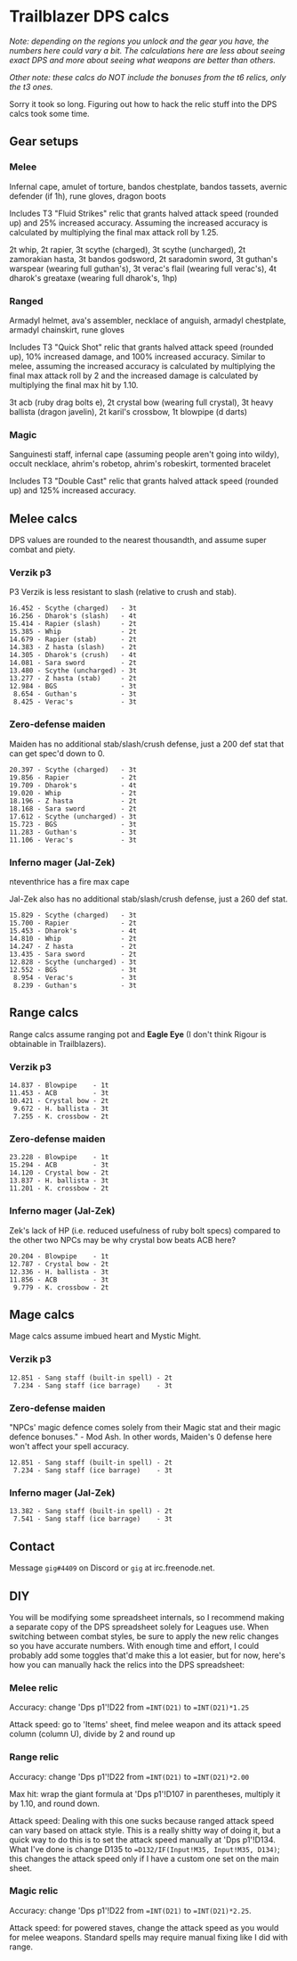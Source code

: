 # Trailblazer DPS calcs

_Note: depending on the regions you unlock and the gear you have, the numbers
here could vary a bit. The calculations here are less about seeing exact DPS and
more about seeing what weapons are better than others._

_Other note: these calcs do NOT include the bonuses from the t6 relics, only the
t3 ones._

Sorry it took so long. Figuring out how to hack the relic stuff into the DPS
calcs took some time.

## Gear setups

### Melee

Infernal cape, amulet of torture, bandos chestplate, bandos
tassets, avernic defender (if 1h), rune gloves, dragon boots

Includes T3 "Fluid Strikes" relic that grants halved attack speed (rounded up)
and 25% increased accuracy. Assuming the increased accuracy is calculated by
multiplying the final max attack roll by 1.25.

2t whip, 2t rapier, 3t scythe (charged), 3t scythe (uncharged), 2t zamorakian
hasta, 3t bandos godsword, 2t saradomin sword, 3t guthan's warspear (wearing
full guthan's), 3t verac's flail (wearing full verac's), 4t dharok's greataxe
(wearing full dharok's, 1hp)

### Ranged

Armadyl helmet, ava's assembler, necklace of anguish, armadyl chestplate,
armadyl chainskirt, rune gloves

Includes T3 "Quick Shot" relic that grants halved attack speed (rounded up), 10%
increased damage, and 100% increased accuracy. Similar to melee, assuming the
increased accuracy is calculated by multiplying the final max attack roll by 2
and the increased damage is calculated by multiplying the final max hit by 1.10.

3t acb (ruby drag bolts e), 2t crystal bow (wearing full crystal), 3t heavy
ballista (dragon javelin), 2t karil's crossbow, 1t blowpipe (d darts)

### Magic

Sanguinesti staff, infernal cape (assuming people aren't going into wildy),
occult necklace, ahrim's robetop, ahrim's robeskirt, tormented bracelet

Includes T3 "Double Cast" relic that grants halved attack speed (rounded up)
and 125% increased accuracy.

## Melee calcs

DPS values are rounded to the nearest thousandth, and assume super combat and
piety.

### Verzik p3

P3 Verzik is less resistant to slash (relative to crush and stab). 

```
16.452 - Scythe (charged)   - 3t
16.256 - Dharok's (slash)   - 4t
15.414 - Rapier (slash)     - 2t
15.385 - Whip               - 2t
14.679 - Rapier (stab)      - 2t
14.383 - Z hasta (slash)    - 2t
14.305 - Dharok's (crush)   - 4t
14.081 - Sara sword         - 2t
13.480 - Scythe (uncharged) - 3t
13.277 - Z hasta (stab)     - 2t
12.984 - BGS                - 3t
 8.654 - Guthan's           - 3t
 8.425 - Verac's            - 3t
```

### Zero-defense maiden

Maiden has no additional stab/slash/crush defense, just a 200 def stat that
can get spec'd down to 0.

```
20.397 - Scythe (charged)   - 3t
19.856 - Rapier             - 2t
19.709 - Dharok's           - 4t
19.020 - Whip               - 2t
18.196 - Z hasta            - 2t
18.168 - Sara sword         - 2t
17.612 - Scythe (uncharged) - 3t
15.723 - BGS                - 3t
11.283 - Guthan's           - 3t
11.106 - Verac's            - 3t
```

### Inferno mager (Jal-Zek)

nteventhrice has a fire max cape

Jal-Zek also has no additional stab/slash/crush defense, just a 260 def stat.

```
15.829 - Scythe (charged)   - 3t
15.700 - Rapier             - 2t
15.453 - Dharok's           - 4t
14.810 - Whip               - 2t
14.247 - Z hasta            - 2t
13.435 - Sara sword         - 2t
12.828 - Scythe (uncharged) - 3t
12.552 - BGS                - 3t
 8.954 - Verac's            - 3t
 8.239 - Guthan's           - 3t
```

## Range calcs

Range calcs assume ranging pot and **Eagle Eye** (I don't think Rigour is
obtainable in Trailblazers).

### Verzik p3

```
14.837 - Blowpipe    - 1t
11.453 - ACB         - 3t
10.421 - Crystal bow - 2t
 9.672 - H. ballista - 3t
 7.255 - K. crossbow - 2t
```

### Zero-defense maiden

```
23.228 - Blowpipe    - 1t
15.294 - ACB         - 3t
14.120 - Crystal bow - 2t
13.837 - H. ballista - 3t
11.201 - K. crossbow - 2t
```

### Inferno mager (Jal-Zek)

Zek's lack of HP (i.e. reduced usefulness of ruby bolt specs) compared to the
other two NPCs may be why crystal bow beats ACB here?

```
20.204 - Blowpipe    - 1t
12.787 - Crystal bow - 2t
12.336 - H. ballista - 3t
11.856 - ACB         - 3t
 9.779 - K. crossbow - 2t
```

## Mage calcs

Mage calcs assume imbued heart and Mystic Might. 

### Verzik p3

```
12.851 - Sang staff (built-in spell) - 2t
 7.234 - Sang staff (ice barrage)    - 3t
```

### Zero-defense maiden

"NPCs' magic defence comes solely from their Magic stat and their magic defence
bonuses." - Mod Ash. In other words, Maiden's 0 defense here won't affect your
spell accuracy.

```
12.851 - Sang staff (built-in spell) - 2t
 7.234 - Sang staff (ice barrage)    - 3t
```

### Inferno mager (Jal-Zek)

```
13.382 - Sang staff (built-in spell) - 2t
 7.541 - Sang staff (ice barrage)    - 3t
```

## Contact

Message `gig#4409` on Discord or `gig` at irc.freenode.net.

## DIY

You will be modifying some spreadsheet internals, so I recommend making a
separate copy of the DPS spreadsheet solely for Leagues use. When switching
between combat styles, be sure to apply the new relic changes so you have
accurate numbers. With enough time and effort, I could probably add some toggles
that'd make this a lot easier, but for now, here's how you can manually hack the
relics into the DPS spreadsheet:

### Melee relic

Accuracy: change 'Dps p1'!D22 from `=INT(D21)` to `=INT(D21)*1.25`

Attack speed: go to 'Items' sheet, find melee weapon and its attack speed
column (column U), divide by 2 and round up

### Range relic

Accuracy: change 'Dps p1'!D22 from `=INT(D21)` to `=INT(D21)*2.00`

Max hit: wrap the giant formula at 'Dps p1'!D107 in parentheses, multiply it
by 1.10, and round down.

Attack speed: Dealing with this one sucks because ranged attack speed can vary
based on attack style. This is a really shitty way of doing it, but a quick way
to do this is to set the attack speed manually at 'Dps p1'!D134. What I've done
is change D135 to `=D132/IF(Input!M35, Input!M35, D134)`; this changes the
attack speed only if I have a custom one set on the main sheet.

### Magic relic

Accuracy: change 'Dps p1'!D22 from `=INT(D21)` to `=INT(D21)*2.25`.

Attack speed: for powered staves, change the attack speed as you would for melee
weapons. Standard spells may require manual fixing like I did with range.
